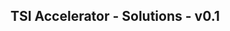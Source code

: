 TSI Accelerator - Solutions - v0.1
--------------------------------------------------------------------------------------------


